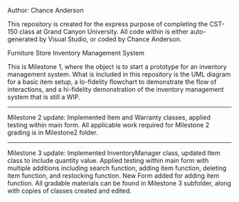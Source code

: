 Author: Chance Anderson

This repository is created for the express purpose of completing the CST-150 class at Grand Canyon University. 
All code within is either auto-generated by Visual Studio, or coded by Chance Anderson. 

Furniture Store Inventory Management System

This is Milestone 1, where the object is to start a prototype for an inventory management system. 
What is included in this repository is the UML diagram for a basic item setup, a lo-fidelity flowchart to demonstrate the flow of interactions,
and a hi-fidelity demonstration of the inventory management system that is still a WIP. 

---

Milestone 2 update:
Implemented Item and Warranty classes, applied testing within main form. All applicable work required for Milestone 2 grading is in Milestone2 folder.

---

Milestone 3 update:
Implemented InventoryManager class, updated Item class to include quantity value. Applied testing within main form with multiple additions including search function, adding item function, deleting item function, and restocking function. New Form added for adding item function. All gradable materials can be found in Milestone 3 subfolder, along with copies of classes created and edited. 
